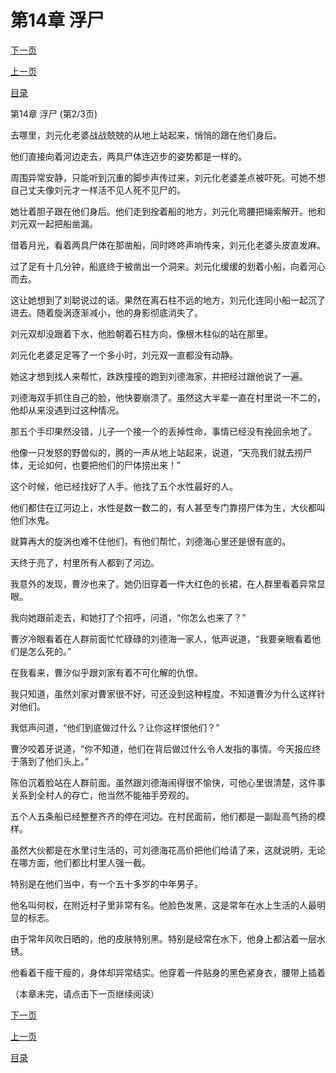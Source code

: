 <h1>第14章   浮尸</h1>
            <div><p><a href="./0041_%E7%AC%AC14%E7%AB%A0_%E6%B5%AE%E5%B0%B8.md">下一页</a></p><p><a href="./0039_%E7%AC%AC14%E7%AB%A0_%E6%B5%AE%E5%B0%B8.md">上一页</a></p><p><a href="../">目录</a></p></div>
            <div><p>第14章   浮尸 (第2/3页)</p><p>去哪里，刘元化老婆战战兢兢的从地上站起来，悄悄的跟在他们身后。</p><p>他们直接向着河边走去，两具尸体连迈步的姿势都是一样的。</p><p>周围异常安静，只能听到沉重的脚步声传过来，刘元化老婆差点被吓死。可她不想自己丈夫像刘元才一样活不见人死不见尸的。</p><p>她壮着胆子跟在他们身后。他们走到拴着船的地方，刘元化弯腰把绳索解开。他和刘元双一起把船凿漏。</p><p>借着月光，看着两具尸体在那凿船，同时咚咚声响传来，刘元化老婆头皮直发麻。</p><p>过了足有十几分钟，船底终于被凿出一个洞来。刘元化缓缓的划着小船，向着河心而去。</p><p>这让她想到了刘聪说过的话。果然在离石柱不远的地方，刘元化连同小船一起沉了进去。随着旋涡逐渐减小，他的身影彻底消失了。</p><p>刘元双却没跟着下水，他脸朝着石柱方向，像根木柱似的站在那里。</p><p>刘元化老婆足足等了一个多小时，刘元双一直都没有动静。</p><p>她这才想到找人来帮忙，跌跌撞撞的跑到刘德海家，并把经过跟他说了一遍。</p><p>刘德海双手抓住自己的脸，他快要崩溃了。虽然这大半辈一直在村里说一不二的，他却从来没遇到过这种情况。</p><p>那五个手印果然没错，儿子一个接一个的丢掉性命，事情已经没有挽回余地了。</p><p>他像一只发怒的野兽似的，腾的一声从地上站起来，说道，“天亮我们就去捞尸体，无论如何，也要把他们的尸体捞出来！”</p><p>这个时候，他已经找好了人手。他找了五个水性最好的人。</p><p>他们都住在辽河边上，水性是数一数二的，有人甚至专门靠捞尸体为生，大伙都叫他们水鬼。</p><p>就算再大的旋涡也难不住他们，有他们帮忙，刘德海心里还是很有底的。</p><p>天终于亮了，村里所有人都到了河边。</p><p>我意外的发现，曹汐也来了。她仍旧穿着一件大红色的长裙，在人群里看着异常显眼。</p><p>我向她跟前走去，和她打了个招呼，问道，“你怎么也来了？”</p><p>曹汐冷眼看着在人群前面忙忙碌碌的刘德海一家人，低声说道，“我要亲眼看着他们是怎么死的。”</p><p>在我看来，曹汐似乎跟刘家有着不可化解的仇恨。</p><p>我只知道，虽然刘家对曹家很不好，可还没到这种程度。不知道曹汐为什么这样针对他们。</p><p>我低声问道，“他们到底做过什么？让你这样恨他们？”</p><p>曹汐咬着牙说道，“你不知道，他们在背后做过什么令人发指的事情。今天报应终于落到了他们头上。”</p><p>陈伯沉着脸站在人群前面。虽然跟刘德海闹得很不愉快，可他心里很清楚，这件事关系到全村人的存亡，他当然不能袖手旁观的。</p><p>五个人五条船已经整整齐齐的停在河边。在村民面前，他们都是一副趾高气扬的模样。</p><p>虽然大伙都是在水里讨生活的，可刘德海花高价把他们给请了来，这就说明，无论在哪方面，他们都比村里人强一截。</p><p>特别是在他们当中，有一个五十多岁的中年男子。</p><p>他名叫何权，在附近村子里非常有名。他脸色发黑，这是常年在水上生活的人最明显的标志。</p><p>由于常年风吹日晒的，他的皮肤特别黑。特别是经常在水下，他身上都沾着一层水锈。</p><p>他看着干瘦干瘦的，身体却异常结实。他穿着一件贴身的黑色紧身衣，腰带上插着</p><p>（本章未完，请点击下一页继续阅读）</p></div>
            <div><p><a href="./0041_%E7%AC%AC14%E7%AB%A0_%E6%B5%AE%E5%B0%B8.md">下一页</a></p><p><a href="./0039_%E7%AC%AC14%E7%AB%A0_%E6%B5%AE%E5%B0%B8.md">上一页</a></p><p><a href="../">目录</a></p></div>